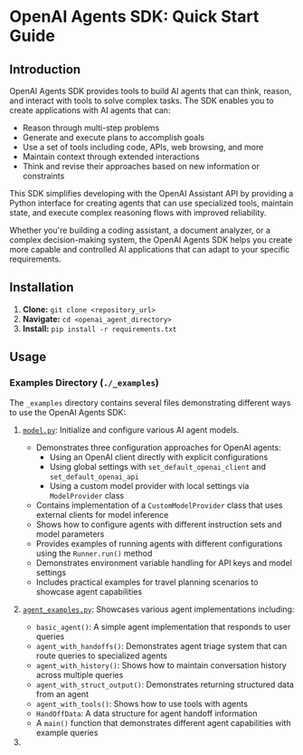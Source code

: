 # OpenAI Agents SDK: Quick Start Guide

## Introduction
OpenAI Agents SDK provides tools to build AI agents that can think, reason, and interact with tools to solve complex tasks. The SDK enables you to create applications with AI agents that can:

- Reason through multi-step problems
- Generate and execute plans to accomplish goals
- Use a set of tools including code, APIs, web browsing, and more
- Maintain context through extended interactions
- Think and revise their approaches based on new information or constraints

This SDK simplifies developing with the OpenAI Assistant API by providing a Python interface for creating agents that can use specialized tools, maintain state, and execute complex reasoning flows with improved reliability.

Whether you're building a coding assistant, a document analyzer, or a complex decision-making system, the OpenAI Agents SDK helps you create more capable and controlled AI applications that can adapt to your specific requirements.

## Installation

1.  **Clone:** `git clone <repository_url>`
2.  **Navigate:** `cd <openai_agent_directory>`
3.  **Install:** `pip install -r requirements.txt`

## Usage

### Examples Directory (`./_examples`)

The `_examples` directory contains several files demonstrating different ways to use the OpenAI Agents SDK:
1. [`model.py`](./_examples/model.py): Initialize and configure various AI agent models.
   * Demonstrates three configuration approaches for OpenAI agents:
     * Using an OpenAI client directly with explicit configurations
     * Using global settings with `set_default_openai_client` and `set_default_openai_api`
     * Using a custom model provider with local settings via `ModelProvider` class
   * Contains implementation of a `CustomModelProvider` class that uses external clients for model inference
   * Shows how to configure agents with different instruction sets and model parameters
   * Provides examples of running agents with different configurations using the `Runner.run()` method
   * Demonstrates environment variable handling for API keys and model settings
   * Includes practical examples for travel planning scenarios to showcase agent capabilities

2. [`agent_examples.py`](./_examples/example_agents.py): Showcases various agent implementations including:
   * `basic_agent()`: A simple agent implementation that responds to user queries
   * `agent_with_handoffs()`: Demonstrates agent triage system that can route queries to specialized agents
   * `agent_with_history()`: Shows how to maintain conversation history across multiple queries
   * `agent_with_struct_output()`: Demonstrates returning structured data from an agent
   * `agent_with_tools()`: Shows how to use tools with agents
   * `HandOffData`: A data structure for agent handoff information
   * A `main()` function that demonstrates different agent capabilities with example queries

3. 